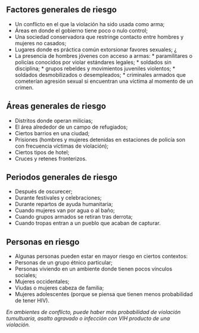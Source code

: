 [Title]: # (Factores de riesgo)
[Order]: # (2)

## Factores generales de riesgo

*	Un conflicto en el que la violación ha sido usada como arma; 
*	Áreas en donde el gobierno tiene poco o nulo control; 
*	Una sociedad conservadora que restringe contacto entre hombres y mujeres no casados; 
*	Lugares donde es práctica común extorsionar favores sexuales; ¿ 
*	La presencia de hombres jóvenes con acceso a armas: 
		* paramilitares o policías conocidos por violar estándares legales; 
		* soldados sin disciplina; 
		* grupos rebeldes y movimientos juveniles violentos; 
		* soldados desmobilizados o desempleados; 
		* criminales armados que cometerían agresión sexual si encuentran una víctima al momento de un crimen.

## Áreas generales de riesgo

*	Distritos donde operan milicias; 
*	El área alrededor de un campo de refugiados; 
*	Ciertos barrios en una ciudad; 
*	Prisiones (hombres y mujeres detenidas en estaciones de policía son con frecuencia víctimas de violación); 
*	Ciertos tipos de hotel; 
*	Cruces y retenes fronterizos.

## Periodos generales de riesgo

*	Después de oscurecer; 
*	Durante festivales y celebraciones; 
*	Durante repartos de ayuda humanitaria; 
*	Cuando mujeres van por agua o al baño; 
*	Cuando grupos armados se retiran tras derrota;
*	Cuando tropas entran a un pueblo que acaban de capturar. 

## Personas en riesgo

*	Algunas personas pueden estar en mayor riesgo en ciertos contextos: 
*	Personas de un grupo étnico particular; 
*	Personas viviendo en un ambiente donde tienen pocos vínculos sociales; 
*	Mujeres occidentales; 
*	Viudas o mujeres cabeza de familia; 
*	Mujeres adolescentes (porque se piensa que tienen menos probabilidad de tener HIV). 

*En ambientes de conflicto, puede haber más probabilidad de violación tumultuaria, asalto agravado o infección con VIH producto de una violación.*
